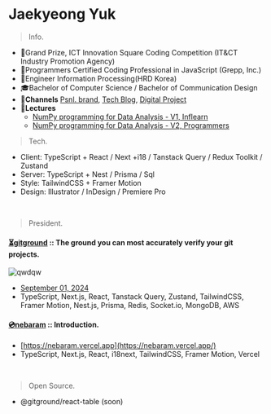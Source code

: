 # Jaekyeong Yuk

> Info.
- 🥇Grand Prize, ICT Innovation Square Coding Competition (IT&CT Industry Promotion Agency)
- 🏅Programmers Certified Coding Professional in JavaScript (Grepp, Inc.)
- 🏅Engineer Information Processing(HRD Korea)
- 🎓Bachelor of Computer Science / Bachelor of Communication Design
- 📡**Channels** [Psnl. brand](https://nebaram.vercel.app), [Tech Blog](https://yjg-lab.tistory.com), [Digital Project](https://www.behance.net/yukjaegyong)
- 📡**Lectures**
  - [NumPy programming for Data Analysis - V1, Inflearn](https://inf.run/xadJ)
  - [NumPy programming for Data Analysis - V2, Programmers](https://school.programmers.co.kr/learn/courses/16290/16290-%EB%8D%B0%EC%9D%B4%ED%84%B0-%EA%B3%BC%ED%95%99%EC%9D%84-%EC%9C%84%ED%95%9C-%ED%8C%8C%EC%9D%B4%EC%8D%AC-numpy)

> Tech.

- Client: TypeScript + React / Next +i18 / Tanstack Query / Redux Toolkit / Zustand
- Server: TypeScript + Nest / Prisma / Sql
- Style: TailwindCSS + Framer Motion
- Design: Illustrator / InDesign / Premiere Pro

<br />

> President.

#### [⏳gitground](https://github.com/yjglab) :: The ground you can most accurately verify your git projects.

![qwdqw](https://github.com/yjglab/yjglab/assets/70316567/79196033-6ade-405a-a066-806745e22f9a)


- [September 01, 2024](#)
- TypeScript, Next.js, React, Tanstack Query, Zustand, TailwindCSS, Framer Motion, Nest.js, Prisma, Redis, Socket.io, MongoDB, AWS

#### [💿nebaram](https://github.com/yjglab/nebaram) :: Introduction.

- [https://nebaram.vercel.app](https://nebaram.vercel.app/)
- TypeScript, Next.js, React, i18next, TailwindCSS, Framer Motion, Vercel

<br />

> Open Source.

- @gitground/react-table (soon)

